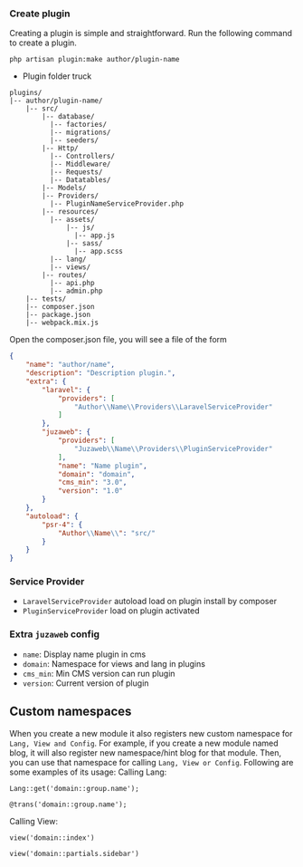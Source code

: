 ### Create plugin
Creating a plugin is simple and straightforward. Run the following command to create a plugin.
```
php artisan plugin:make author/plugin-name
```

- Plugin folder truck
```
plugins/
|-- author/plugin-name/
    |-- src/
        |-- database/
          |-- factories/
          |-- migrations/
          |-- seeders/
        |-- Http/
          |-- Controllers/
          |-- Middleware/
          |-- Requests/
          |-- Datatables/
        |-- Models/
        |-- Providers/
          |-- PluginNameServiceProvider.php
        |-- resources/
          |-- assets/
              |-- js/
                |-- app.js
              |-- sass/
                |-- app.scss
          |-- lang/
          |-- views/
        |-- routes/
          |-- api.php
          |-- admin.php
    |-- tests/
    |-- composer.json
    |-- package.json
    |-- webpack.mix.js
```
Open the composer.json file, you will see a file of the form
```json
{
    "name": "author/name",
    "description": "Description plugin.",
    "extra": {
        "laravel": {
            "providers": [
                "Author\\Name\\Providers\\LaravelServiceProvider"
            ]
        },
        "juzaweb": {
            "providers": [
                "Juzaweb\\Name\\Providers\\PluginServiceProvider"
            ],
            "name": "Name plugin",
            "domain": "domain",
            "cms_min": "3.0",
            "version": "1.0"
        }
    },
    "autoload": {
        "psr-4": {
            "Author\\Name\\": "src/"
        }
    }
}
```

### Service Provider
- `LaravelServiceProvider` autoload load on plugin install by composer
- `PluginServiceProvider` load on plugin activated

### Extra `juzaweb` config
- `name`: Display name plugin in cms
- `domain`: Namespace for views and lang in plugins
- `cms_min`: Min CMS version can run plugin
- `version`: Current version of plugin

## Custom namespaces
When you create a new module it also registers new custom namespace for `Lang, View and Config`. For example, if you create a new module named blog, it will also register new namespace/hint blog for that module. Then, you can use that namespace for calling `Lang, View or Config`. Following are some examples of its usage:
Calling Lang:
```
Lang::get('domain::group.name');

@trans('domain::group.name');
```
Calling View:
```
view('domain::index')

view('domain::partials.sidebar')
```